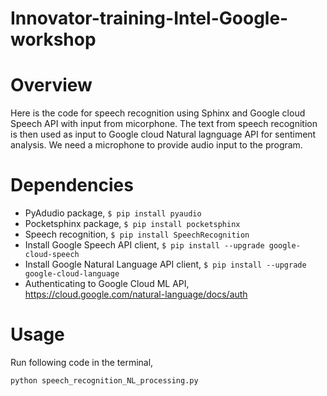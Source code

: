 # Innovator-training-Intel-Google-workshop

# Overview
Here is the code for speech recognition using Sphinx and Google cloud Speech API with input from micorphone. The text from speech recognition is then used as input to Google cloud Natural lagnguage API for sentiment analysis. We need a microphone to provide audio input to the program. 

# Dependencies
- PyAdudio package,  `$ pip install pyaudio`
- Pocketsphinx package, `$ pip install pocketsphinx`  
- Speech recognition, `$ pip install SpeechRecognition`
- Install Google Speech API client, `$ pip install --upgrade google-cloud-speech`
- Install Google Natural Language API client, `$ pip install --upgrade google-cloud-language`
- Authenticating to Google Cloud ML API, https://cloud.google.com/natural-language/docs/auth

# Usage
Run following code in the terminal,

`python speech_recognition_NL_processing.py`


